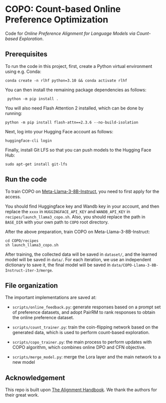# COPO: Count-based Online Preference Optimization

Code for *Online Preference Alignment for Language Models via Count-based Exploration*.


## Prerequisites

To run the code in this project, first, create a Python virtual environment using e.g. Conda:

```shell
conda create -n rlhf python=3.10 && conda activate rlhf
```

You can then install the remaining package dependencies as follows:

```shell
 python -m pip install .
```

You will also need Flash Attention 2 installed, which can be done by running:

```shell
python -m pip install flash-attn==2.3.6 --no-build-isolation
```

Next, log into your Hugging Face account as follows:

```shell
huggingface-cli login
```

Finally, install Git LFS so that you can push models to the Hugging Face Hub:

```shell
sudo apt-get install git-lfs
```

## Run the code 

To train COPO on [Meta-Llama-3-8B-Instruct](https://huggingface.co/meta-llama/Meta-Llama-3-8B-Instruct), you need to first apply for the access. 

You should find Huggingface key and Wandb key in your account, and then replace the `xxxx` in `HUGGINGFACE_API_KEY` and `WANDB_API_KEY` in  `recipes/launch_llama3_copo.sh`. Also, you should replace the path in `BASE_DIR` with your own path to `COPO` root directory.

After the above preparation, train COPO on Meta-Llama-3-8B-Instruct:
```shell
cd COPO/recipes
sh launch_llama3_copo.sh
```


After training, the collected data will be saved in `dataset/`, and the learned model will be saved in `data/`. For each iteration, we use an independent dictionary to save it, the final model will be saved in `data/COPO-Llama-3-8B-Instruct-iter-3/merge`.


## File organization

The important implementations are saved at:

- `scripts/online_feedback.py`: generate responses based on a prompt set of preference datasets, and adopt PairRM to rank responses to obtain the online preference dataset.

- `scripts/count_trainer.py`: train the coin-flipping network based on the generated data, which is used to perform count-based exploration.

- `scripts/copo_trainer.py`: the main process to perform updates with COPO algorithm, which combines online DPO and CFN objective.

- `scripts/merge_model.py`: merge the Lora layer and the main network to a new model


## Acknowledgement
This repo is built upon [The Alignment Handbook](https://github.com/huggingface/alignment-handbook). We thank the authors for their great work. 
